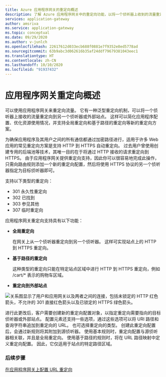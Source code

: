 ```yaml
---
title: Azure 应用程序网关的重定向概述
description: 了解 Azure 应用程序网关中的重定向功能，以将一个侦听器上收到的流量重定向到另一个侦听器或外部站点。
services: application-gateway
author: amsriva
ms.service: application-gateway
ms.topic: conceptual
ms.date: 09/29/2020
ms.author: v-junlch
ms.openlocfilehash: 22617612d033ecb688f0881e7f9352e8ed5778ad
ms.sourcegitcommit: 63b9abc3d062616b35af24ddf79679381043eec1
ms.translationtype: HT
ms.contentlocale: zh-CN
ms.lasthandoff: 10/10/2020
ms.locfileid: "91937432"
---
```

# <a name="application-gateway-redirect-overview"></a>应用程序网关重定向概述

可以使用应用程序网关来重定向流量。  它有一种泛型重定向机制，可以将一个侦听器上接收的流量重定向到另一个侦听器或外部站点。 这样可以简化应用程序配置、优化资源使用情况，并支持全局重定向和基于路径的重定向等新的重定向方案。

为确保应用程序及其用户之间的所有通信都通过加密路径进行，适用于许多 Web 应用的常见重定向方案是支持 HTTP 到 HTTPS 自动重定向。 过去用户曾使用创建专用的后端池等技术，其唯一目的在于将通过 HTTP 接收的请求重定向到 HTTPS。 由于应用程序网关提供重定向支持，因此你可以很容易地完成此操作，只需向路由规则添加一个新的重定向配置，然后将使用 HTTPS 协议的另一个侦听器指定为目标侦听器即可。

支持以下类型的重定向：

- 301 永久性重定向
- 302 已找到
- 303 参见其他
- 307 临时重定向

应用程序网关重定向支持具有以下功能：

-  **全局重定向**

   在网关上从一个侦听器重定向到另一个侦听器。 这样可实现站点上的 HTTP 到 HTTPS 重定向。
- **基于路径的重定向**

   这种类型的重定向只能在特定站点区域中进行 HTTP 到 HTTPS 重定向，例如 /cart/* 表示的购物车区域。
- **重定向到外部站点**

![关系图显示了用户和应用网关以及两者之间的连接，包括未锁定的 HTTP 红色箭头，不允许的 301 直接红色箭头以及已锁定的 HTTPS 绿色箭头。](./media/redirect-overview/redirect.png)

进行此更改后，客户需要创建新的重定向配置对象，以指定重定向需要指向的目标侦听器或外部站点。 配置元素还支持一些选项，通过这些选项可以将 URI 路径和查询字符串追加到重定向的 URL。 也可选择重定向的类型。 创建此重定向配置后，会通过新规则将其附加到源侦听器。 使用基本规则时，重定向配置与源侦听器相关联，并且是全局重定向。 使用基于路径的规则时，将在 URL 路径映射中定义重定向配置。 因此，它仅适用于站点的特定路径区域。

### <a name="next-steps"></a>后续步骤

[在应用程序网关上配置 URL 重定向](tutorial-url-redirect-powershell.md)

